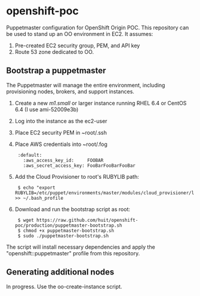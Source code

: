 openshift-poc
=============

Puppetmaster configuration for OpenShift Origin POC.  This repository can be used to stand up an OO environment in EC2.  It assumes:

1. Pre-created EC2 security group, PEM, and API key
2. Route 53 zone dedicated to OO.

Bootstrap a puppetmaster
------------------------
The Puppetmaster will manage the entire environment, including provisioning nodes, brokers, and support instances.

1. Create a new *m1.small* or larger instance running RHEL 6.4 or CentOS 6.4 (I use ami-52009e3b)
2. Log into the instance as the ec2-user
3. Place EC2 security PEM in ~root/.ssh
4. Place AWS credentials into ~root/.fog

        :default:
          :aws_access_key_id:     FOOBAR
          :aws_secret_access_key: FooBarFooBarFooBar

5. Add the Cloud Provisioner to root's RUBYLIB path:

        $ echo "export RUBYLIB=/etc/puppet/environments/master/modules/cloud_provisioner/lib:$RUBYLIB" >> ~/.bash_profile

6. Download and run the bootstrap script as root:

        $ wget https://raw.github.com/huit/openshift-poc/production/puppetmaster-bootstrap.sh
        $ chmod +x puppetmaster-bootstrap.sh
        $ sudo ./puppetmaster-bootstrap.sh
        
The script will install necessary dependencies and apply the "openshift::puppetmaster" profile from this repository.

Generating additional nodes
---------------------------
In progress.  Use the oo-create-instance script.
